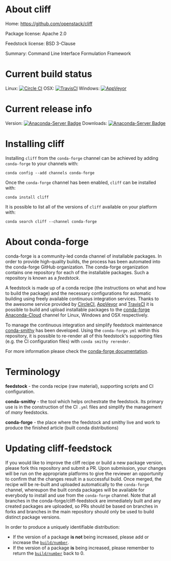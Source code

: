 About cliff
===========

Home: https://github.com/openstack/cliff

Package license: Apache 2.0

Feedstock license: BSD 3-Clause

Summary: Command Line Interface Formulation Framework



Current build status
====================

Linux: [![Circle CI](https://circleci.com/gh/conda-forge/cliff-feedstock.svg?style=shield)](https://circleci.com/gh/conda-forge/cliff-feedstock)
OSX: [![TravisCI](https://travis-ci.org/conda-forge/cliff-feedstock.svg?branch=master)](https://travis-ci.org/conda-forge/cliff-feedstock)
Windows: [![AppVeyor](https://ci.appveyor.com/api/projects/status/github/conda-forge/cliff-feedstock?svg=True)](https://ci.appveyor.com/project/conda-forge/cliff-feedstock/branch/master)

Current release info
====================
Version: [![Anaconda-Server Badge](https://anaconda.org/conda-forge/cliff/badges/version.svg)](https://anaconda.org/conda-forge/cliff)
Downloads: [![Anaconda-Server Badge](https://anaconda.org/conda-forge/cliff/badges/downloads.svg)](https://anaconda.org/conda-forge/cliff)

Installing cliff
================

Installing `cliff` from the `conda-forge` channel can be achieved by adding `conda-forge` to your channels with:

```
conda config --add channels conda-forge
```

Once the `conda-forge` channel has been enabled, `cliff` can be installed with:

```
conda install cliff
```

It is possible to list all of the versions of `cliff` available on your platform with:

```
conda search cliff --channel conda-forge
```


About conda-forge
=================

conda-forge is a community-led conda channel of installable packages.
In order to provide high-quality builds, the process has been automated into the
conda-forge GitHub organization. The conda-forge organization contains one repository
for each of the installable packages. Such a repository is known as a *feedstock*.

A feedstock is made up of a conda recipe (the instructions on what and how to build
the package) and the necessary configurations for automatic building using freely
available continuous integration services. Thanks to the awesome service provided by
[CircleCI](https://circleci.com/), [AppVeyor](http://www.appveyor.com/)
and [TravisCI](https://travis-ci.org/) it is possible to build and upload installable
packages to the [conda-forge](https://anaconda.org/conda-forge)
[Anaconda-Cloud](http://docs.anaconda.org/) channel for Linux, Windows and OSX respectively.

To manage the continuous integration and simplify feedstock maintenance
[conda-smithy](http://github.com/conda-forge/conda-smithy) has been developed.
Using the ``conda-forge.yml`` within this repository, it is possible to re-render all of
this feedstock's supporting files (e.g. the CI configuration files) with ``conda smithy rerender``.

For more information please check the [conda-forge documentation](https://conda-forge.org/docs/).

Terminology
===========

**feedstock** - the conda recipe (raw material), supporting scripts and CI configuration.

**conda-smithy** - the tool which helps orchestrate the feedstock.
                   Its primary use is in the construction of the CI ``.yml`` files
                   and simplify the management of *many* feedstocks.

**conda-forge** - the place where the feedstock and smithy live and work to
                  produce the finished article (built conda distributions)


Updating cliff-feedstock
========================

If you would like to improve the cliff recipe or build a new
package version, please fork this repository and submit a PR. Upon submission,
your changes will be run on the appropriate platforms to give the reviewer an
opportunity to confirm that the changes result in a successful build. Once
merged, the recipe will be re-built and uploaded automatically to the
`conda-forge` channel, whereupon the built conda packages will be available for
everybody to install and use from the `conda-forge` channel.
Note that all branches in the conda-forge/cliff-feedstock are
immediately built and any created packages are uploaded, so PRs should be based
on branches in forks and branches in the main repository should only be used to
build distinct package versions.

In order to produce a uniquely identifiable distribution:
 * If the version of a package **is not** being increased, please add or increase
   the [``build/number``](http://conda.pydata.org/docs/building/meta-yaml.html#build-number-and-string).
 * If the version of a package **is** being increased, please remember to return
   the [``build/number``](http://conda.pydata.org/docs/building/meta-yaml.html#build-number-and-string)
   back to 0.